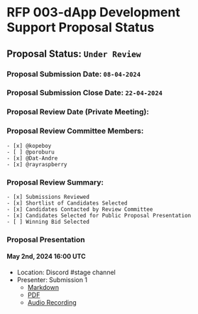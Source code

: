 # RFP 003-dApp Development Support Proposal Status

## Proposal Status: `Under Review`

### Proposal Submission Date: `08-04-2024`

### Proposal Submission Close Date: `22-04-2024`

### Proposal Review Date (Private Meeting):

### Proposal Review Committee Members:

    - [x] @kopeboy
    - [ ] @poroburu
    - [x] @Dat-Andre
    - [x] @rayraspberry

### Proposal Review Summary:

    - [x] Submissions Reviewed
    - [x] Shortlist of Candidates Selected
    - [x] Candidates Contacted by Review Committee
    - [x] Candidates Selected for Public Proposal Presentation
    - [ ] Winning Bid Selected

### Proposal Presentation
#### May 2nd, 2024 16:00 UTC
- Location: Discord #stage channel
- Presenter: Submission 1
    - [Markdown](./submission_1.md)
    - [PDF](./submission_1.pdf)
    - [Audio Recording](https://craig.horse/rec/T82UKplhSD6W?key=TL4i0Q)
